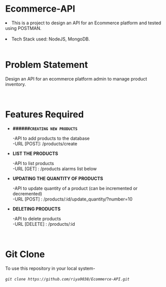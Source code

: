 # Ecommerce-API

<li>This is a project to design an API for an Ecommerce platform and tested using POSTMAN.</li>
<br>
<li> Tech Stack used: NodeJS, MongoDB.</li>
<br>

# Problem Statement

Design an API for an ecommerce platform admin to manage product inventory.

<br>

# Features Required

- <b>######`CREATING NEW PRODUCTS`</b><br>

   -API to add products to the database<br>
   -URL [POST]: /products/create


- <b>LIST THE PRODUCTS</b> <br>

  -API to list products<br>
  -URL [GET] : /products alarms list below
  
- <b>UPDATING THE QUANTITY OF PRODUCTS</b> <br>

  -API to update quantity of a product (can be incremented or decremented)<br>
  -URL [POST] : /products/:id/update_quantity/?number=10

 
- <b>DELETING PRODUCTS</b> <br>

  -API to delete products<br>
  -URL [DELETE] : /products/:id


<br>

# Git Clone
To use this repository in your local system-

###### `git clone https://github.com/riya9038/Ecommerce-API.git`



